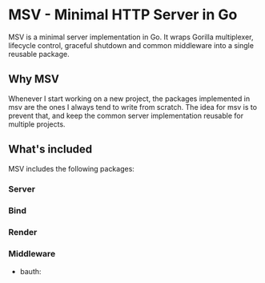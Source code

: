 # MSV - Minimal HTTP Server in Go

MSV is a minimal server implementation in Go. It wraps Gorilla multiplexer, lifecycle control, graceful shutdown and common middleware into a single reusable package.

## Why MSV

Whenever I start working on a new project, the packages implemented in msv are the ones I always tend to write from scratch. The idea for msv is to prevent that, and keep the common server implementation reusable for multiple projects.

## What's included

MSV includes the following packages:

### Server

### Bind

### Render

### Middleware

- bauth: 